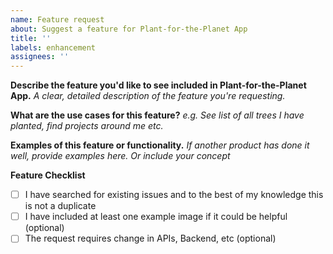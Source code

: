 ```yaml
---
name: Feature request
about: Suggest a feature for Plant-for-the-Planet App
title: ''
labels: enhancement
assignees: ''
---
```


**Describe the feature you'd like to see included in Plant-for-the-Planet App.**
*A clear, detailed description of the feature you're requesting.*

**What are the use cases for this feature?**
*e.g. See list of all trees I have planted, find projects around me etc.*

**Examples of this feature or functionality.**
*If another product has done it well, provide examples here. Or include your concept*

**Feature Checklist**

- [ ] I have searched for existing issues and to the best of my knowledge this is not a duplicate
- [ ] I have included at least one example image if it could be helpful (optional)
- [ ] The request requires change in APIs, Backend, etc (optional)
